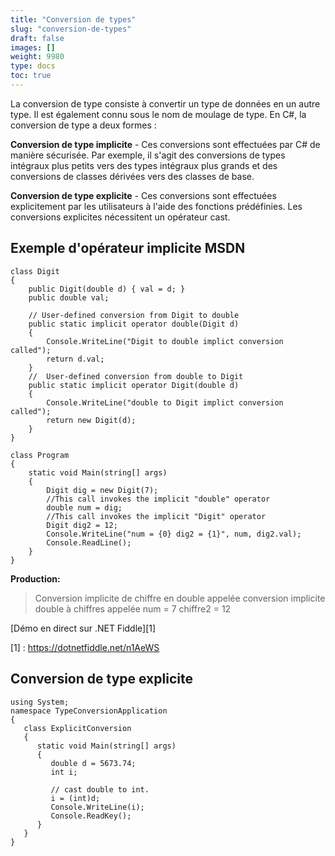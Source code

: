 ```yaml
---
title: "Conversion de types"
slug: "conversion-de-types"
draft: false
images: []
weight: 9980
type: docs
toc: true
---
```


La conversion de type consiste à convertir un type de données en un autre type. Il est également connu sous le nom de moulage de type. En C#, la conversion de type a deux formes :

**Conversion de type implicite** - Ces conversions sont effectuées par C# de manière sécurisée. Par exemple, il s'agit des conversions de types intégraux plus petits vers des types intégraux plus grands et des conversions de classes dérivées vers des classes de base.

**Conversion de type explicite** - Ces conversions sont effectuées explicitement par les utilisateurs à l'aide des fonctions prédéfinies. Les conversions explicites nécessitent un opérateur cast.

## Exemple d'opérateur implicite MSDN
    class Digit
    {
        public Digit(double d) { val = d; }
        public double val;

        // User-defined conversion from Digit to double
        public static implicit operator double(Digit d)
        {
            Console.WriteLine("Digit to double implict conversion called");
            return d.val;
        }
        //  User-defined conversion from double to Digit
        public static implicit operator Digit(double d)
        {
            Console.WriteLine("double to Digit implict conversion called");
            return new Digit(d);
        }
    }

    class Program
    {
        static void Main(string[] args)
        {
            Digit dig = new Digit(7);
            //This call invokes the implicit "double" operator
            double num = dig;
            //This call invokes the implicit "Digit" operator
            Digit dig2 = 12;
            Console.WriteLine("num = {0} dig2 = {1}", num, dig2.val);
            Console.ReadLine();
        }
    }

**Production:**

>Conversion implicite de chiffre en double appelée
> conversion implicite double à chiffres appelée
>num = 7 chiffre2 = 12

[Démo en direct sur .NET Fiddle][1]


[1] : https://dotnetfiddle.net/n1AeWS

## Conversion de type explicite
    using System;
    namespace TypeConversionApplication 
    {
       class ExplicitConversion 
       {
          static void Main(string[] args) 
          {
             double d = 5673.74; 
             int i;
             
             // cast double to int.
             i = (int)d;
             Console.WriteLine(i);
             Console.ReadKey();
          }
       }
    }

